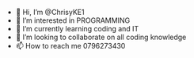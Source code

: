 - 👋 Hi, I’m @ChrisyKE1
- 👀 I’m interested in PROGRAMMING
- 🌱 I’m currently learning coding and IT
- 💞️ I’m looking to collaborate on all coding knowledge
- 📫 How to reach me 0796273430


<!---
ChrisyKE1/ChrisyKE1 is a ✨ special ✨ repository because its `README.md` (this file) appears on your GitHub profile.
You can click the Preview link to take a look at your changes.
--->
